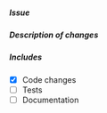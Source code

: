 ##### Issue
<!-- E.g. Fixes #1, Closes #2, Resolves #3, etc. -->
<!-- Or a short description, if the issue does not exist. -->


##### Description of changes


##### Includes
- [X] Code changes
- [ ] Tests
- [ ] Documentation
